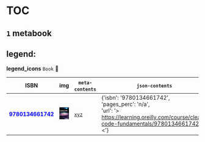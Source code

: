 
# TOC
## `1` metabook

## legend:

**legend_icons**
`Book` :book:

|  ISBN 	|   img	|  `meta-contents`  	|  `json-contents` 	| `status` | `icons`
|---	|---	|---	|---		|---	|---	|
|<span style="color:blue">**9780134661742**</span>|![`img`](./0to100/9780134661742/9780134661742.png)|[`xyz`](./0to100/9780134661742)|{'isbn': '9780134661742',<br/> 'pages_perc': 'n/a',<br/> 'url': '> https://learning.oreilly.com/course/clean-code-fundamentals/9780134661742 <'}|<span style="color:orange">*wip*</span>|:book:|
        